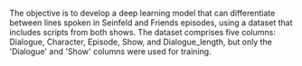 The objective is to develop a deep learning model that can differentiate between lines spoken in Seinfeld and Friends episodes, using a dataset that includes scripts from both shows. The dataset comprises five columns: Dialogue, Character, Episode, Show, and Dialogue_length, but only the 'Dialogue' and 'Show' columns were used for training.
